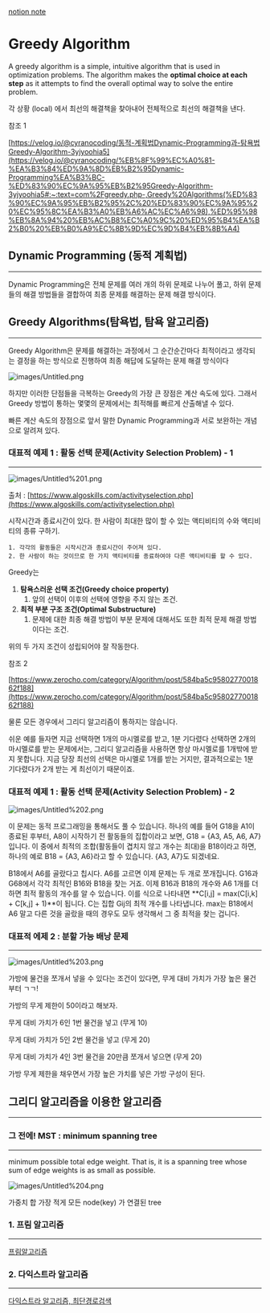 [notion note](https://www.notion.so/bluecandle/Greedy-Algorithm-3686a3c4a5e440c4a4aa64c1e25dce13)


# Greedy Algorithm

A greedy algorithm is a simple, intuitive algorithm that is used in optimization problems. The algorithm makes the **optimal choice at each step** as it attempts to find the overall optimal way to solve the entire problem.

각 상황 (local) 에서 최선의 해결책을 찾아내어 전체적으로 최선의 해결책을 낸다.

참조 1

[https://velog.io/@cyranocoding/동적-계획법Dynamic-Programming과-탐욕법Greedy-Algorithm-3yjyoohia5](https://velog.io/@cyranocoding/%EB%8F%99%EC%A0%81-%EA%B3%84%ED%9A%8D%EB%B2%95Dynamic-Programming%EA%B3%BC-%ED%83%90%EC%9A%95%EB%B2%95Greedy-Algorithm-3yjyoohia5#:~:text=com%2Fgreedy.php-,Greedy%20Algorithms(%ED%83%90%EC%9A%95%EB%B2%95%2C%20%ED%83%90%EC%9A%95%20%EC%95%8C%EA%B3%A0%EB%A6%AC%EC%A6%98),%ED%95%98%EB%8A%94%20%EB%AC%B8%EC%A0%9C%20%ED%95%B4%EA%B2%B0%20%EB%B0%A9%EC%8B%9D%EC%9D%B4%EB%8B%A4)

## Dynamic Programming (동적 계획법)

---

Dynamic Programming은 전체 문제를 여러 개의 하위 문제로 나누어 풀고, 하위 문제들의 해결 방법들을 결합하여 최종 문제를 해결하는 문제 해결 방식이다.

## Greedy Algorithms(탐욕법, 탐욕 알고리즘)

---

Greedy Algorithm은 문제를 해결하는 과정에서 그 순간순간마다 최적이라고 생각되는 결정을 하는 방식으로 진행하여 최종 해답에 도달하는 문제 해결 방식이다

![images/Untitled.png](images/Untitled.png)

하지만 이러한 단점들을 극복하는 Greedy의 가장 큰 장점은 계산 속도에 있다. 그래서 Greedy 방법이 통하는 몇몇의 문제에서는 최적해를 빠르게 산출해낼 수 있다.

빠른 계산 속도의 장점으로 앞서 말한 Dynamic Programming과 서로 보완하는 개념으로 알려져 있다.

### 대표적 예제 1 : 활동 선택 문제(Activity Selection Problem) - 1

---

![images/Untitled%201.png](images/Untitled%201.png)

출처 : [https://www.algoskills.com/activityselection.php](https://www.algoskills.com/activityselection.php)

시작시간과 종료시간이 있다. 한 사람이 최대한 많이 할 수 있는 액티비티의 수와 액티비티의 종류 구하기.

```
1. 각각의 활동들은 시작시간과 종료시간이 주어져 있다.
2. 한 사람이 하는 것이므로 한 가지 액티비티를 종료하여야 다른 액티비티를 할 수 있다.
```

Greedy는

1. **탐욕스러운 선택 조건(Greedy choice property)**
    1. 앞의 선택이 이후의 선택에 영향을 주지 않는 조건.
2. **최적 부분 구조 조건(Optimal Substructure)**
    1. 문제에 대한 최종 해결 방법이 부분 문제에 대해서도 또한 최적 문제 해결 방법이다는 조건.

위의 두 가지 조건이 성립되어야 잘 작동한다.

참조 2

[https://www.zerocho.com/category/Algorithm/post/584ba5c9580277001862f188](https://www.zerocho.com/category/Algorithm/post/584ba5c9580277001862f188)

물론 모든 경우에서 그리디 알고리즘이 통하지는 않습니다.

쉬운 예를 들자면 지금 선택하면 1개의 마시멜로를 받고, 1분 기다렸다 선택하면 2개의 마시멜로를 받는 문제에서는, 그리디 알고리즘을 사용하면 항상 마시멜로를 1개밖에 받지 못합니다. 지금 당장 최선의 선택은 마시멜로 1개를 받는 거지만, 결과적으로는 1분 기다렸다가 2개 받는 게 최선이기 때문이죠.

### 대표적 예제 1 : 활동 선택 문제(Activity Selection Problem) - 2

![images/Untitled%202.png](images/Untitled%202.png)

이 문제는 동적 프로그래밍을 통해서도 풀 수 있습니다. 하나의 예를 들어 G18을 A1이 종료된 후부터, A8이 시작하기 전 활동들의 집합이라고 보면, G18 = {A3, A5, A6, A7}입니다. 이 중에서 최적의 조합(활동들이 겹치지 않고 개수는 최대)을 B18이라고 하면, 하나의 예로 B18 = {A3, A6}라고 할 수 있습니다. {A3, A7}도 되겠네요.

B18에서 A6를 골랐다고 칩시다. A6를 고르면 이제 문제는 두 개로 쪼개집니다. G16과 G68에서 각각 최적인 B16와 B18을 찾는 거죠. 이제 B16과 B18의 개수와 A6 1개를 더하면 최적 활동의 개수를 알 수 있습니다. 이를 식으로 나타내면 **C[i,j] = max(C[i,k] + C[k,j] + 1)**이 됩니다. C는 집합 Gij의 최적 개수를 나타냅니다. max는 B18에서 A6 말고 다른 것을 골랐을 때의 경우도 모두 생각해서 그 중 최적을 찾는 겁니다.

### 대표적 에제 2 : 분할 가능 배낭 문제

---

![images/Untitled%203.png](images/Untitled%203.png)

가방에 물건을 쪼개서 넣을 수 있다는 조건이 있다면, 무게 대비 가치가 가장 높은 물건부터 ㄱㄱ!

가방의 무게 제한이 50이라고 해보자.

무게 대비 가치가 6인 1번 물건을 넣고 (무게 10)

무게 대비 가치가 5인 2번 물건을 넣고 (무게 20)

무게 대비 가치가 4인 3번 물건을 20만큼 쪼개서 넣으면 (무게 20)

가방 무게 제한을 채우면서 가장 높은 가치를 넣은 가방 구성이 된다.

## 그리디 알고리즘을 이용한 알고리즘

---

### 그 전에! MST : minimum spanning tree

---

minimum possible total edge weight. That is, it is a spanning tree whose sum of edge weights is as small as possible.

![images/Untitled%204.png](images/Untitled%204.png)

가중치 합 가장 적게 모든 node(key) 가 연결된 tree

### 1. 프림 알고리즘

---

[프림알고리즘](https://www.notion.so/45197cb4a6c748b8856aed9d38dd5549)

### 2. 다익스트라 알고리즘

---

[다익스트라 알고리즘, 최단경로검색](https://www.notion.so/04d3a93bef764b788c4b2414436feefd)
